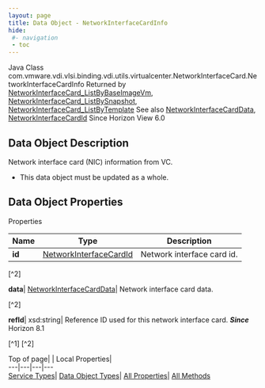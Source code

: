 ```yaml
---
layout: page
title: Data Object - NetworkInterfaceCardInfo
hide:
 #- navigation
 - toc
---
```






Java Class
    com.vmware.vdi.vlsi.binding.vdi.utils.virtualcenter.NetworkInterfaceCard.NetworkInterfaceCardInfo
Returned by
     [NetworkInterfaceCard_ListByBaseImageVm](vdi.utils.virtualcenter.NetworkInterfaceCard.md#listByBaseImageVm), [NetworkInterfaceCard_ListBySnapshot](vdi.utils.virtualcenter.NetworkInterfaceCard.md#listBySnapshot), [NetworkInterfaceCard_ListByTemplate](vdi.utils.virtualcenter.NetworkInterfaceCard.md#listByTemplate)
See also
     [NetworkInterfaceCardData](vdi.utils.virtualcenter.NetworkInterfaceCard.NetworkInterfaceCardData.md), [NetworkInterfaceCardId](vdi.entity.NetworkInterfaceCardId.md)
Since 
    Horizon View 6.0

## Data Object Description 

Network interface card (NIC) information from VC. 

  * This data object must be updated as a whole.



## Data Object Properties

Properties

Name |  Type |  Description   
---|---|---  
**id**| [NetworkInterfaceCardId](vdi.entity.NetworkInterfaceCardId.md)|  Network interface card id.   


[^2]

  
**data**| [NetworkInterfaceCardData](vdi.utils.virtualcenter.NetworkInterfaceCard.NetworkInterfaceCardData.md)|  Network interface card data.   


[^2]

  
**refId**|  xsd:string|  Reference ID used for this network interface card.  **_Since_** Horizon 8.1  


[^1]
[^2]

  
  
  
Top of page| | Local Properties|   
---|---|---|---  
[Service Types](index-mo_types.md)| [Data Object Types](index-do_types.md)| [All Properties](index-properties.md)| [All Methods](index-methods.md)  
  
  

